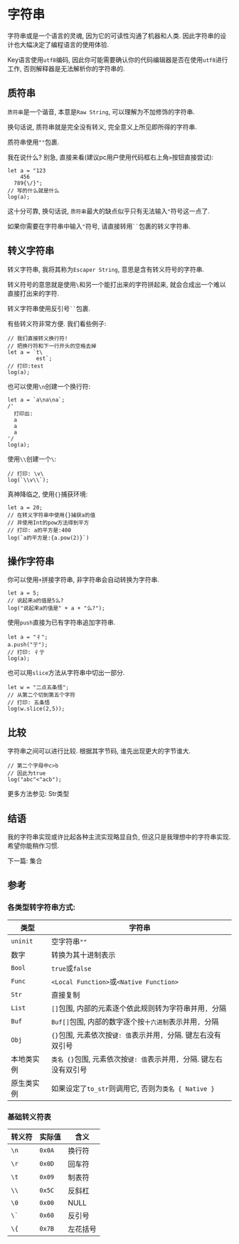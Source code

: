 # 字符串

字符串或是一个语言的灵魂, 因为它的可读性沟通了机器和人类. 因此字符串的设计也大幅决定了编程语言的使用体验. 

Key语言使用`utf8`编码, 因此你可能需要确认你的代码编辑器是否在使用`utf8`进行工作, 否则解释器是无法解析你的字符串的. 

## 质符串

`质符串`是一个谐音, 本意是`Raw String`, 可以理解为不加修饰的字符串. 

换句话说, 质符串就是完全没有转义, 完全意义上所见即所得的字符串. 

质符串使用`""`包裹. 

我在说什么? 别急, 直接来看(建议pc用户使用代码框右上角`>`按钮直接尝试): 

```ks
let a = "123
    456
  789{\/}";
// 写的什么就是什么
log(a);
```

这十分可靠, 换句话说, `质符串`最大的缺点似乎只有无法输入`"`符号这一点了. 

如果你需要在字符串中输入`"`符号, 请直接转用``` `` ```包裹的转义字符串. 

## 转义字符串

转义字符串, 我将其称为`Escaper String`, 意思是含有转义符号的字符串. 

转义符号的意思就是使用`\`和另一个能打出来的字符拼起来, 就会合成出一个难以直接打出来的字符. 

转义字符串使用反引号``` `` ```包裹. 

有些转义符非常方便. 我们看些例子: 

```ks
// 我们直接转义换行符!
// 把换行符和下一行开头的空格去掉
let a = `t\
         est`;
// 打印:test
log(a);
```

也可以使用`\n`创建一个换行符: 

```ks
let a = `a\na\na`;
/'
  打印出:
  a
  a
  a
'/
log(a);
```

使用`\\`创建一个`\`: 

```ks
// 打印: \v\
log(`\\v\\`);
```

真神降临之, 使用`{}`捕获环境: 

```ks
let a = 20;
// 在转义字符串中使用{}捕获a的值
// 并使用Int的pow方法得到平方
// 打印: a的平方是:400
log(`a的平方是:{a.pow(2)}`)
```

## 操作字符串

你可以使用`+`拼接字符串, 非字符串会自动转换为字符串. 

```ks
let a = 5;
// 说起来a的值是5么?
log("说起来a的值是" + a + "么?");
```

使用`push`直接为已有字符串追加字符串. 

```ks
let a = "彳";
a.push("亍");
// 打印: 彳亍
log(a);
```

也可以用`slice`方法从字符串中切出一部分. 

```ks
let w = "二点五条悟";
// 从第二个切到第五个字符
// 打印: 五条悟
log(w.slice(2,5));
```

## 比较

字符串之间可以进行比较. 根据其字节码, 谁先出现更大的字节谁大. 

```ks
// 第二个字母中c>b
// 因此为true
log("abc"<"acb");
```

更多方法参见: <jmp to="/prim/str">Str类型</jmp>

## 结语

我的字符串实现或许比起各种主流实现略显自负, 但这只是我理想中的字符串实现. 希望你能稍作习惯. 

下一篇: <jmp to="/guide/4.collect/">集合</jmp>

## 参考

### 各类型转字符串方式:

|类型|字符串|
|--|--|
|`uninit`|空字符串`""`|
|数字|转换为其十进制表示|
|`Bool`|`true`或`false`|
|`Func`|`<Local Function>`或`<Native Function>`|
|`Str`|直接复制|
|`List`|`[]`包围, 内部的元素逐个依此规则转为字符串并用`, `分隔|
|`Buf`|`Buf[]`包围, 内部的数字逐个按`十六进制`表示并用`, `分隔|
|`Obj`|`{}`包围, 元素依次按`键: 值`表示并用`, `分隔. 键左右没有双引号|
|本地类实例|`类名 {}`包围, 元素依次按`键: 值`表示并用`, `分隔. 键左右没有双引号|
|原生类实例|如果设定了`to_str`则调用它, 否则为`类名 { Native }`|

### 基础转义符表

|转义符|实际值|含义|
|--|--|--|
|`\n`|`0x0A`|换行符|
|`\r`|`0x0D`|回车符|
|`\t`|`0x09`|制表符|
|`\\`|`0x5C`|反斜杠|
|`\0`|`0x00`|NULL|
|``` \` ```|`0x60`|反引号|
|`\{`|`0x7B`|左花括号|
